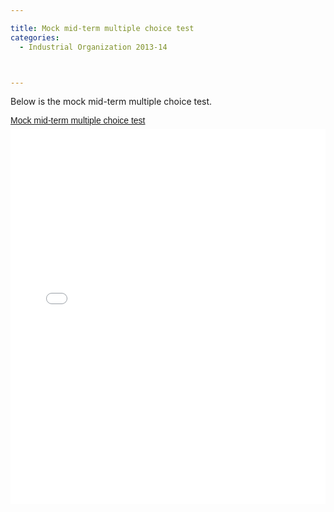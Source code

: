 ```yaml
---

title: Mock mid-term multiple choice test
categories:
  - Industrial Organization 2013-14



---
```

Below is the mock mid-term multiple choice test.  <br /> <p style=" margin: 12px auto 6px auto; font-family: Helvetica,Arial,Sans-serif; font-style: normal; font-variant: normal; font-weight: normal; font-size: 14px; line-height: normal; font-size-adjust: none; font-stretch: normal; -x-system-font: none; display: block;">   <a title="View Mock mid-term multiple choice test on Scribd" href="http://www.scribd.com/doc/182451011/Mock-mid-term-multiple-choice-test" style="text-decoration: underline;">Mock mid-term multiple choice test</a></p><iframe src="//www.scribd.com/embeds/182451011/content?start_page=1&view_mode=scroll&show_recommendations=false" data-auto-height="false" data-aspect-ratio="undefined" scrolling="no" width="100%" height="600" frameborder="0"></iframe>